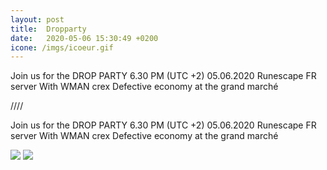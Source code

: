 ```yaml
---
layout: post
title:  Dropparty
date:   2020-05-06 15:30:49 +0200
icone: /imgs/icoeur.gif
---
```


Join us for the
DROP PARTY 6.30 PM (UTC +2)
05.06.2020
Runescape FR server
With WMAN crex
Defective economy at the grand marché

////

Join us for the
DROP PARTY 6.30 PM (UTC +2)
05.06.2020
Runescape FR server
With WMAN crex
Defective economy at the grand marché

![]({{site.imgurl}}/dropparty.png)
![]({{site.imgurl}}/dropparty02.jpg)
